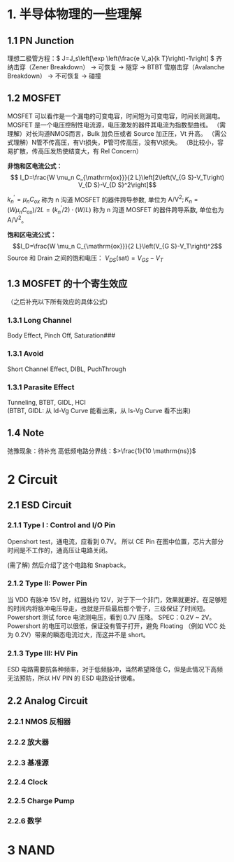 # 1. 半导体物理的一些理解
## 1.1 PN Junction
理想二极管方程：$ J=J_s\left[\exp \left(\frac{e V_a}{k T}\right)-1\right] $
齐纳击穿（Zener Breakdown） → 可恢复 → 隧穿 → BTBT
雪崩击穿（Avalanche Breakdown） → 不可恢复 → 碰撞

## 1.2 MOSFET
MOSFET 可以看作是一个漏电的可变电容，时间短为可变电容，时间长则漏电。
MOSFET 是一个电压控制性电流源，电压激发的器件其电流为指数型曲线。
（需理解）对长沟道NMOS而言，Bulk 加负压或者 Source 加正压，Vt 升高。
（需公式理解）N管不传高压，有Vt损失，P管可传高压，没有Vt损失。
（B比较小，容易扩散，传高压发热使结变大，有 Rel Concern）

**非饱和区电流公式：**
$$ I_D=\frac{W \mu_n C_{\mathrm{ox}}}{2 L}\left[2\left(V_{G S}-V_T\right) V_{D S}-V_{D S}^2\right]$$

$k_n^{\prime}=\mu_n C_{o x}$ 称为 n 沟道 MOSFET 的器件跨导参数, 单位为 $\mathrm{A} / \mathrm{V}^2 ; K_n=\left(W \mu_n C_{\mathrm{ox}}\right) / 2 L=\left(k_n^{\prime} / 2\right) \cdot(W / L)$ 称为 n 沟道 MOSFET 的器件跨导系数, 单位也为 $\mathrm{A} / \mathrm{V}^2$。

**饱和区电流公式：**
$$I_D=\frac{W \mu_n C_{\mathrm{ox}}}{2 L}\left(V_{G S}-V_T\right)^2$$
Source 和 Drain 之间的饱和电压：
$V_{D S}(\mathrm{sat})=V_{G S}-V_T$

## 1.3 MOSFET 的十个寄生效应 
（之后补充以下所有效应的具体公式）
### 1.3.1 Long Channel
Body Effect, Pinch Off, Saturation### 

### 1.3.1 Avoid
Short Channel Effect, DIBL, PuchThrough

### 1.3.1 Parasite Effect
Tunneling, BTBT, GIDL, HCI  
(BTBT, GIDL: 从 Id-Vg Curve 能看出来，从 Is-Vg Curve 看不出来)

## 1.4 Note
弛豫现象：待补充
高低频电路分界线：$>\frac{1}{10 \mathrm{ns}}$

# 2 Circuit
## 2.1 ESD Circuit
### 2.1.1 Type I : Control and I/O Pin
Openshort test，通电流，应看到 0.7V。
所以 CE Pin 在图中位置，芯片大部分时间是不工作的，通高压让电路关闭。

<!-- ![alt text](image-2.png) -->

(需了解) 然后介绍了这个电路和 Snapback。

<!-- ![alt text](image-3.png) -->

### 2.1.2 Type II: Power Pin

<!-- ![alt text](image-5.png) -->

当 VDD 有脉冲 15V 时，红圈处约 12V，对于下一个非门，效果就更好。在足够短的时间内将脉冲电压导走，也就是开启最后那个管子，三级保证了时间短。
Powershort 测试 force 电流测电压，看到 0.7V 压降。 SPEC：0.2V ~ 2V。Powershort 的电压可以很低，保证没有管子打开，避免 Floating （例如 VCC 处为 0.2V）带来的瞬态电流过大，而这并不是 short。

### 2.1.3 Type III: HV Pin

<!-- ![alt text](image-6.png) -->

ESD 电路需要抗各种频率，对于低频脉冲，当然希望降低 C，但是此情况下高频无法预防，所以 HV PIN 的 ESD 电路设计很难。

## 2.2 Analog Circuit

### 2.2.1 NMOS 反相器

### 2.2.2 放大器

### 2.2.3 基准源

### 2.2.4 Clock

### 2.2.5 Charge Pump

### 2.2.6 数学

# 3 NAND

